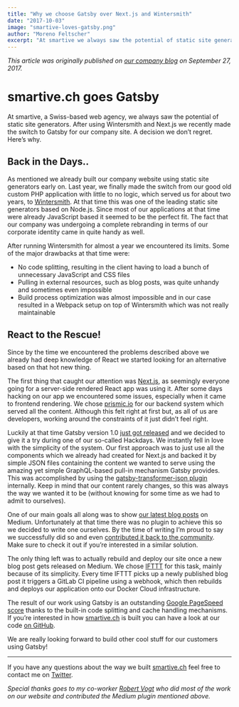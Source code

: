 ```yaml
---
title: "Why we choose Gatsby over Next.js and Wintersmith"
date: "2017-10-03"
image: "smartive-loves-gatsby.png"
author: "Moreno Feltscher"
excerpt: "At smartive we always saw the potential of static site generators. We recently made the switch to Gatsby.js for our company site. A decision we don’t regret. Here’s why."
---
```


_This article was originally published on
[our company blog](https://blog.smartive.ch/smartive-ch-goes-gatsby-js-27a056b3b817)
on September 27, 2017._

# smartive.ch goes Gatsby

At smartive, a Swiss-based web agency, we always saw the potential of static
site generators. After using Wintersmith and Next.js we recently made the switch
to Gatsby for our company site. A decision we don’t regret. Here’s why.

## Back in the Days..

As mentioned we already built our company website using static site generators
early on. Last year, we finally made the switch from our good old custom PHP
application with little to no logic, which served us for about two years, to
[Wintersmith](http://wintersmith.io/). At that time this was one of the leading
static site generators based on Node.js. Since most of our applications at that
time were already JavaScript based it seemed to be the perfect fit. The fact
that our company was undergoing a complete rebranding in terms of our corporate
identity came in quite handy as well.

After running Wintersmith for almost a year we encountered its limits. Some of
the major drawbacks at that time were:

* No code splitting, resulting in the client having to load a bunch of
  unnecessary JavaScript and CSS files
* Pulling in external resources, such as blog posts, was quite unhandy and
  sometimes even impossible
* Build process optimization was almost impossible and in our case resulted in a
  Webpack setup on top of Wintersmith which was not really maintainable

## React to the Rescue!

Since by the time we encountered the problems described above we already had
deep knowledge of React we started looking for an alternative based on that hot
new thing.

The first thing that caught our attention was
[Next.js](https://github.com/zeit/next.js/), as seemingly everyone going for a
server-side rendered React app was using it. After some days hacking on our app
we encountered some issues, especially when it came to frontend rendering. We
chose [prismic.io](https://prismic.io/) for our backend system which served all
the content. Although this felt right at first but, as all of us are developers,
working around the constraints of it just didn’t feel right.

Luckily at that time Gatsby version 1.0
[just got released](https://www.gatsbyjs.org/blog/gatsby-v1/) and we decided to
give it a try during one of our so-called Hackdays. We instantly fell in love
with the simplicity of the system. Our first approach was to just use all the
components which we already had created for Next.js and backed it by simple JSON
files containing the content we wanted to serve using the amazing yet simple
GraphQL-based pull-in mechanism Gatsby provides. This was accomplished by using
the
[gatsby-transformer-json plugin](https://www.npmjs.com/package/gatsby-transformer-json)
internally. Keep in mind that our content rarely changes, so this was always the
way we wanted it to be (without knowing for some time as we had to admit to
ourselves).

One of our main goals all along was to show
[our latest blog posts](https://blog.smartive.ch) on Medium. Unfortunately at
that time there was no plugin to achieve this so we decided to write one
ourselves. By the time of writing I’m proud to say we successfully did so and
even
[contributed it back to the community](https://github.com/gatsbyjs/gatsby/pull/1907).
Make sure to check it out if you’re interested in a similar solution.

The only thing left was to actually rebuild and deploy our site once a new blog
post gets released on Medium. We chose [IFTTT](https://ifttt.com/) for this
task, mainly because of its simplicity. Every time IFTTT picks up a newly
published blog post it triggers a GitLab CI pipeline using a webhook, which then
rebuilds and deploys our application onto our Docker Cloud infrastructure.

The result of our work using Gatsby is an outstanding
[Google PageSpeed score](https://developers.google.com/speed/pagespeed/insights/?url=https://smartive.ch&tab=desktop)
thanks to the built-in code splitting and cache handling mechanisms. If you’re
interested in how [smartive.ch](https://smartive.ch/) is built you can have a
look at our code [on GitHub](https://github.com/smartive/smartive.ch).

We are really looking forward to build other cool stuff for our customers using
Gatsby!

---

If you have any questions about the way we built
[smartive.ch](https://smartive.ch) feel free to contact me on
[Twitter](https://twitter.com/luagsh_mrn).

_Special thanks goes to my co-worker [Robert Vogt](https://twitter.com/_deniaz)
who did most of the work on our website and contributed the Medium plugin
mentioned above._
